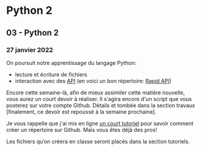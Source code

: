 # Python 2

## 03 - Python 2

### 27 janvier 2022

On poursuit notre apprentissage du langage Python:

* lecture et écriture de fichiers
* interaction avec des [API](https://fr.wikipedia.org/wiki/Interface\_de\_programmation) (en voici un bon répertoire: [Rapid API](https://rapidapi.com))

Encore cette semaine-là, afin de mieux assimiler cette matière nouvelle, vous aurez un court devoir à réaliser. Il s'agira encore d'un script que vous posterez sur votre compte Github. Détails et tombée dans la section travaux \[finalement, ce devoir est repoussé à la semaine prochaine].

Je vous rappelle que j'ai mis en ligne [un court tutoriel](https://medium.com/@jeanhuguesroy/comment-partager-votre-script-sur-github-9f7116d86034#.2tmiks68i) pour savoir comment créer un répertoire sur Github. Mais vous êtes déjà des pros!

Les fichiers qu’on créera en classe seront placés dans la section tutoriels.
